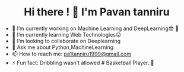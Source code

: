 ###         <h1 style="text-align:center;"> Hi there ! 👋  I'm Pavan tanniru </h1>

            


- 🔭 I’m currently working on Machine Learning and DeepLearning😎 🦾
- 🌱 I’m currently learning Web Technologies😜
- 👯 I’m looking to collaborate on Deeplearning
- 💬 Ask me about Python,MachineLearning
- 📫 How to reach me: pa1tanniru1999@gmail.com
- ⚡ Fun fact: Dribbling wasn't allowed # Basketball Player..🏀
    
